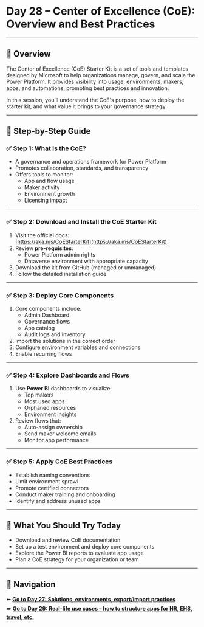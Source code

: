 
# Day 28 – Center of Excellence (CoE): Overview and Best Practices

---

## 📝 Overview

The Center of Excellence (CoE) Starter Kit is a set of tools and templates designed by Microsoft to help organizations manage, govern, and scale the Power Platform. It provides visibility into usage, environments, makers, apps, and automations, promoting best practices and innovation.

In this session, you’ll understand the CoE's purpose, how to deploy the starter kit, and what value it brings to your governance strategy.

---

## 🧭 Step-by-Step Guide

### ✅ Step 1: What Is the CoE?

- A governance and operations framework for Power Platform
- Promotes collaboration, standards, and transparency
- Offers tools to monitor:
  - App and flow usage
  - Maker activity
  - Environment growth
  - Licensing impact

---

### ✅ Step 2: Download and Install the CoE Starter Kit

1. Visit the official docs:  
   [https://aka.ms/CoEStarterKit](https://aka.ms/CoEStarterKit)
2. Review **pre-requisites**:
   - Power Platform admin rights
   - Dataverse environment with appropriate capacity
3. Download the kit from GitHub (managed or unmanaged)
4. Follow the detailed installation guide

---

### ✅ Step 3: Deploy Core Components

1. Core components include:
   - Admin Dashboard
   - Governance flows
   - App catalog
   - Audit logs and inventory
2. Import the solutions in the correct order
3. Configure environment variables and connections
4. Enable recurring flows

---

### ✅ Step 4: Explore Dashboards and Flows

1. Use **Power BI** dashboards to visualize:
   - Top makers
   - Most used apps
   - Orphaned resources
   - Environment insights
2. Review flows that:
   - Auto-assign ownership
   - Send maker welcome emails
   - Monitor app performance

---

### ✅ Step 5: Apply CoE Best Practices

- Establish naming conventions
- Limit environment sprawl
- Promote certified connectors
- Conduct maker training and onboarding
- Identify and address unused apps

---

## 🔎 What You Should Try Today

- Download and review CoE documentation
- Set up a test environment and deploy core components
- Explore the Power BI reports to evaluate app usage
- Plan a CoE strategy for your organization or team

---

## 🔁 Navigation

⬅️ [**Go to Day 27: Solutions, environments, export/import practices**](/PowerPlatform/Power%20Platform%2030%20days/Day27.md)  
➡️ [**Go to Day 29: Real-life use cases – how to structure apps for HR, EHS, travel, etc.**](/PowerPlatform/Power%20Platform%2030%20days/Day29.md)
